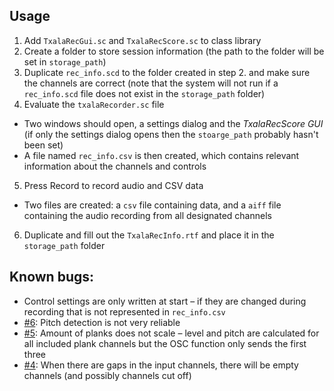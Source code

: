 ## Usage
1. Add `TxalaRecGui.sc` and `TxalaRecScore.sc` to class library
2. Create a folder to store session information (the path to the folder will be set in `storage_path`)
3. Duplicate `rec_info.scd` to the folder created in step 2. and make sure the channels are correct (note that the system will not run if a `rec_info.scd` file does not exist in the `storage_path` folder)
4. Evaluate the `txalaRecorder.sc` file
- Two windows should open, a settings dialog and the *TxalaRecScore GUI* (if only the settings dialog opens then the `stoarge_path` probably hasn't been set)
- A file named `rec_info.csv` is then created, which contains relevant information about the channels and controls
5. Press Record to record audio and CSV data
- Two files are created: a `csv` file containing data, and a `aiff` file containing the audio recording from all designated channels
6. Duplicate and fill out the `TxalaRecInfo.rtf` and place it in the `storage_path` folder

## Known bugs:
- Control settings are only written at start – if they are changed during recording that is not represented in `rec_info.csv`
- [#6](https://github.com/karljohann/txalarec/issues/6): Pitch detection is not very reliable
- [#5](https://github.com/karljohann/txalarec/issues/5): Amount of planks does not scale – level and pitch are calculated for all included plank channels but the OSC function only sends the first three
- [#4](https://github.com/karljohann/txalarec/issues/4): When there are gaps in the input channels, there will be empty channels (and possibly channels cut off)
